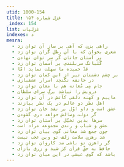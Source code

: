 ```yaml
---
utid: 1000-154
title: غزل شماره ۱۵۴
_index: 154
list: غزلیات
indexes: د
mesra:
  - راهی بزن که آهی بر سازِ آن توان زد
  - شعری بخوان که با آن رطلِ گران توان زد
  - بر آستان جانان گر سر توان نهادن
  - گُلبانگ سربلندی بر آسمان توان زد
  - قدّ خمیده ما سهلت نماید امّا
  - بر چشم دشمنان تیر از این کمان توان زد
  - در خانقه نگنجد اسرار عشقبازی
  - جام مِی مُغانه هم با مغان توان زد
  - درویش را نباشد برگِ سرای سلطان
  - ماییم و کهنه دلقی کآتش در آن توان زد
  - اهل نظر دو عالم در یک نظر ببازند
  - عشق است و داو اوّل بر نقد جان توان زد
  - گر دولت وصالش خواهد دری گشودن
  - سرها بدین تخیُّل بر آستان توان زد
  - عشق و شباب و رندی مجموعه مراد است
  - چون جمع شد معانی گوی بیان توان زد
  - شد رهزن سلامت زلف تو وین عجب نیست
  - گر راهزن تو باشی صد کاروان توان زد
  - حافظ به حقّ قرآن کز شید و زرق بازآی
  - باشد که گوی عیشی در این میان توان زد
---
```

